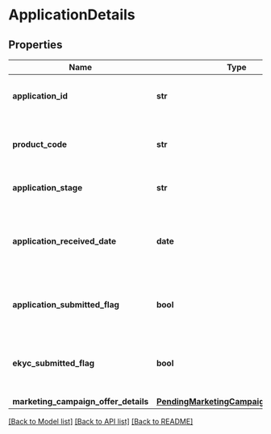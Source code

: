 # ApplicationDetails

## Properties
Name | Type | Description | Notes
------------ | ------------- | ------------- | -------------
**application_id** | **str** | Unique identifier for the application. | 
**product_code** | **str** | A unique code that identifies the product. | [optional] 
**application_stage** | **str** | Application Stage of an Application | 
**application_received_date** | **date** | Application Received Date in ISO 8601 date format YYYY-MM-DD | [optional] 
**application_submitted_flag** | **bool** | Flag to indicate if application is already submitted | [optional] 
**ekyc_submitted_flag** | **bool** | Flag to indicate if eKYC request is already submitted | [optional] 
**marketing_campaign_offer_details** | [**PendingMarketingCampaignOfferDetails**](PendingMarketingCampaignOfferDetails.md) |  | [optional] 

[[Back to Model list]](../README.md#documentation-for-models) [[Back to API list]](../README.md#documentation-for-api-endpoints) [[Back to README]](../README.md)

